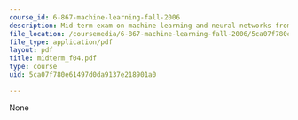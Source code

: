 ```yaml
---
course_id: 6-867-machine-learning-fall-2006
description: Mid-term exam on machine learning and neural networks from Fall 2004.
file_location: /coursemedia/6-867-machine-learning-fall-2006/5ca07f780e61497d0da9137e218901a0_midterm_f04.pdf
file_type: application/pdf
layout: pdf
title: midterm_f04.pdf
type: course
uid: 5ca07f780e61497d0da9137e218901a0

---
```

None